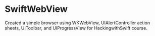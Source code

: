 # SwiftWebView

Created a simple browser using WKWebView, UIAlertController action sheets, UIToolbar, and UIProgressView for HackingwithSwift course.
